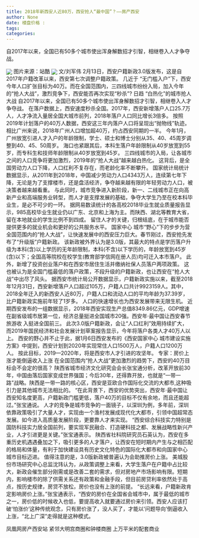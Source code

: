 ```yaml
---
title: 2018年新西安人近80万，西安抢人“最中国”？——房产西安
author: None
date: 楼盘价格 : 
tags: 
categories: 
---
```

自2017年以来，全国已有50多个城市使出浑身解数招才引智，相继卷入人才争夺战。
<!-- more -->
 
<img align="center" border="0" src="http://e0.ifengimg.com/06/2019/0221/9E76A8D0C968B9367FF470EF8DC4AC474BBE3487_size117_w580_h330.jpeg" />
图片来源：站酷
<img align="center" border="0" src="http://e0.ifengimg.com/09/2019/0221/7699B91CC8DF3D5B78E6EB78444B781C86F71183_size269_w840_h480.jpeg" />
文/刘军伟
2月13日，西安户籍新政3.0版发布，这是自2017年户籍改革以来，西安第七次调整户籍政策。
几近于 “无门槛入户”下，西安今年人口扩张目标为40万。而在全国范围内，三四线城市纷纷入局，加入今年的“抢人大战”，激烈竞争下，西安能否再次实现“秒杀”?
日趋 “白热化”的城市抢人大战
自2017年以来，全国已有50多个城市使出浑身解数招才引智，相继卷入人才争夺战。
在落户数据上，西安速度秒杀全国。2017年，西安新增落户人口25.7万人，人才净流入量居全国大城市前列，2018年落户人口同比增长3倍多。
按照2019年计划落户的40万人数据，西安这三年内落户人口将呈现出“抛物线”轨迹。
相比广州来说，2018年广州人口增加超40万，约占西安同期的一半。
今年1月，广州放宽引进人才入户的年龄限制，学士、硕士和博士分别从35、40、45周岁调整到40、45、50周岁。
海口也紧跟其后，本科生落户年龄限制从40岁放宽到55岁，而专科生和技师年龄限制从40岁放宽到45岁。
三四线城市的入局，让各城市之间的人口竞争将更加激烈，2019年的“抢人大战”越来越白热化。
这背后，是全国劳动力人口下降，人口红利不复存在，而老龄化率不断攀升。
国家统计局统计数据显示，从2011年到2018年，中国减少劳动力人口4343万人，连续第七年下降，无论是为了支撑楼市，还是盘活经济，争夺越来越有限的年轻劳动力人口，被决策者越来越看重。
与此同时，城市竞争进入新阶段，新一、二线城市正在向高新产业和高端服务业转型，而人才是支撑发展的基础，争夺大学生乃至在校本科毕业生，是必不可少的一环。
据网易数读统计的各高校2018毕业生就业质量报告显示，985高校毕业生就业仍以广东、北京和上海为主。而陕西、湖北等教育大省，留在本地就业的学生比例不到四成。
留住人才的关键，归根结底，在于城市能否提供更多的就业机会和更好的公共服务水平。
国家中心 城市“野心”下的步步为营
全国范围内的“抢人大战”，让快速发展中的西安压力巨大。春节刚过，西安抢先发布了“升级版”户籍新政。
该新政被外界认为是3.0版，其最大的特点是学历落户升级为本科(含)以上学历的无年龄限制，本科(不含)以下学历的，年龄放宽到45岁(含)以下；全国高等院校在校学生(教育部学信网在册人员)均可迁入本市落户。
此外，新增了投资创业落户和在西安市居住生活并缴纳社保人员落户两项政策。
这也被认为是全国门槛最低的落户政策，不段升级的户籍新政，也让西安在“抢人大战”中出尽了风头。
据西安市统计局公开数据显示，户籍新政实施以来，截至2018年12月31日，西安新增落户人口超过105万，户籍人口共计9923159人。其中，2018全年迁入的新西安人近80万，户籍人口和流动人口的平均年龄为37.39岁，比户籍新政实施前年轻了1岁多。
人口的快速增长也为西安发展带来无限生机。
近期西安发布的一组数据显示，2018年西安实现生产总值8349.86亿元，GDP增速在副省级城市居第一位，经济总量挺进全国城市20强。西安年·最中国让西安春节旅游收 入挺进全国前三。
此次3.0版户籍新政，会让“人口红利”效用持续扩大，
而2019年国民经济和社会发展计划草案报告显示，今年将落户各类人才40万人以上。
西安的野心并不止于此，据1月6日西安发布的《西安国家中心 城市建设实施方案》中提到，西安计划到2020年实现常住人口1500万人，户籍人口1200万人。
按此目标，2019—2020年，将是西安市人才引进的攻坚年。
专家：房价上涨才能倒逼收入上涨
在全国范围内“抢人大战”更加激烈的趋势下，西安的40万目标会不会定的很高？
陕西省城市经济文化研究会会长张宝通分析，改革开放前30年，中国由落后国家变成世界强国；今后30年，还得靠开放，也就是“一带一路”战略。陕西是一带一路的核心区，西安是亚欧合作国际化交流的大都市,这种吸引力是其他城市无法相比的。
“在此背景下，西安的优势突出，西安年·最中国让西安知名度更高，户籍新政门槛更低，落户40万的目标不仅有余地，而且还能超过。”张宝通说。
人才的竞争是城市竞争的一面镜子，以深圳为例，多年前，深圳依靠政策吸引了大量人才，实现由一个渔村发展成现代化大都市，引领中国超常态发展。如今进入高质量发展阶段，更要靠人才来实现。
“西安综合科技实力特别是国防科技实力居全国前列，要实现军民融合、打造硬科技之都、发展战略性新兴产业，人才引进更是关键。”张宝通表示。
陕西省社科院研究员石英认为，西安在多重历史机遇遇叠加之下，吸引更多的人才落户，让西安在短时期内产生与之相匹配的格局和体量，有利于加快建设具有历史文化特色的国际化大都市和向国家中心 城市目标迈进。
值得注意的是，3.0版新政被普遍认为会助推房价上涨。
美城股份市场研究中心总监沈玮认为，从政策调整上来看，大学生落户在户籍中占比较大，新政会催生部分刚需或是改善二套的需求，但对房地产市场影响有限。短期内，影响楼市的除了供需关系还有政策和金融手段，但目前房贷利率依然处于高点，按历史规律，房贷不放松，房价也没有上涨的前提。
“长远来看，户籍新政肯定影响房价上涨。”张宝通表示，“西安的房价在全国省会城市中，属于最低的城市之一，房价低的时候收入也低，要提高收入就要通过房价来引领。西安人应该打破‘怕涨价’这种传统观念，只有房价涨了，没人买了，才能以‘问题导向’倒逼收入上涨，“北上广深”走得就是这种模式。
                        
                        
                        
                        
                                        
                    
                    
                
                    
                    
                    
                
                    
                
凤凰网房产西安站
紧邻大明宫商圈和钟楼商圈
上万平米的配套商业
	                        
	                    
	                        
	                    
